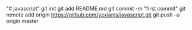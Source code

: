 "# javascript"  git init git add README.md git commit -m "first commit" git remote add origin https://github.com/yzxianjs/javascript.git git push -u origin master
